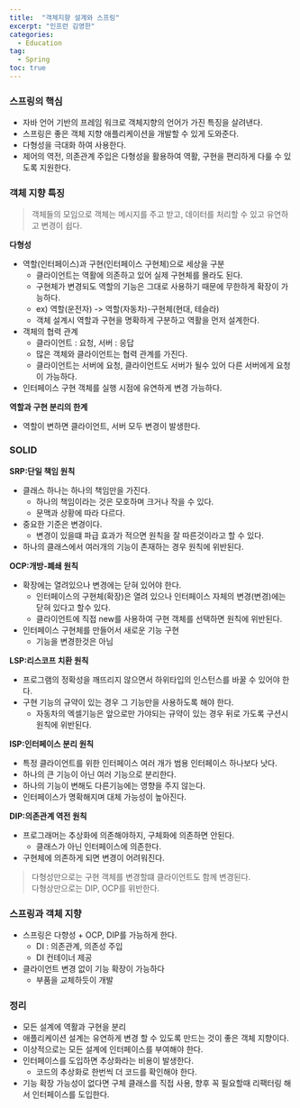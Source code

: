 ```yaml
---
title:  "객체지향 설계와 스프링"
excerpt: "인프런 김영한"
categories:
  - Education
tag:
  - Spring
toc: true
---
```


### 스프링의 핵심
- 자바 언어 기반의 프레임 워크로 객체지향의 언어가 가진 특징을 살려낸다.
- 스프링은 좋은 객체 지향 애플리케이션을 개발할 수 있게 도와준다.
- 다형성을 극대화 하여 사용한다.
- 제어의 역전, 의존관계 주입은 다형성을 활용하여 역활, 구현을 편리하게 다룰 수 있도록 지원한다.

### 객체 지향 특징
> 객체들의 모임으로 객체는 메시지를 주고 받고, 데이터를 처리할 수 있고 유연하고 변경이 쉽다.

**다형성**  
- 역할(인터페이스)과 구현(인터페이스 구현체)으로 세상을 구분
  * 클라이언트는 역활에 의존하고 있어 실제 구현체를 몰라도 된다.
  * 구현체가 변경되도 역할의 기능은 그대로 사용하기 때문에 무한하게 확장이 가능하다.
  * ex) 역할(운전자) -> 역할(자동차)-구현체(현대, 테슬라)
  * 객체 설계시 역할과 구현을 명확하게 구분하고 역활을 먼저 설계한다.
- 객체의 협력 관계 
  * 클라이언트 : 요청, 서버 : 응답
  * 많은 객체와 클라이언트는 협력 관계를 가진다.
  * 클라이언트는 서버에 요청, 클라이언트도 서버가 될수 있어 다른 서버에게 요청이 가능하다.
- 인터페이스 구현 객체를 실행 시점에 유연하게 변경 가능하다.

**역할과 구현 분리의 한계** 
- 역할이 변하면 클라이언트, 서버 모두 변경이 발생한다. 

### SOLID

**SRP:단일 책임 원칙**
- 클래스 하나는 하나의 책임만을 가진다.
  * 하나의 책임이라는 것은 모호하며 크거나 작을 수 있다.
  * 문맥과 상황에 따라 다르다.
- 중요한 기준은 변경이다.
  * 변경이 있을떄 파급 효과가 적으면 원칙을 잘 따른것이라고 할 수 있다.
- 하나의 클래스에서 여러개의 기능이 존재하는 경우 원칙에 위반된다.
  
**OCP:개방-폐쇄 원칙**
- 확장에는 열려있으나 변경에는 닫혀 있어야 한다.
  * 인터페이스의 구현체(확장)은 열려 있으나 인터페이스 자체의 변경(변경)에는 닫혀 있다고 할수 있다.
  * 클라이언트에 직접 new를 사용하여 구현 객체를 선택하면 원칙에 위반된다.
- 인터페이스 구현체를 만들어서 새로운 기능 구현
  * 기능을 변경한것은 아님
 
**LSP:리스코프 치환 원칙**
- 프로그램의 정확성을 깨뜨리지 않으면서 하위타입의 인스턴스를 바꿀 수 있어야 한다.
- 구현 기능의 규약이 있는 경우 그 기능만을 사용하도록 해야 한다.
  * 자동차의 엑셀기능은 앞으로만 가야되는 규약이 있는 경우 뒤로 가도록 구션시 원칙에 위반된다.
  
**ISP:인터페이스 분리 원칙**
- 특정 클라이언트를 위한 인터페이스 여러 개가 범용 인터페이스 하나보다 낫다.
- 하나의 큰 기능이 아닌 여러 기능으로 분리한다.
- 하나의 기능이 변해도 다른기능에는 영향을 주지 않는다.
- 인터페이스가 명확해지며 대체 가능성이 높아진다.

**DIP:의존관계 역전 원칙**
- 프로그래머는 추상화에 의존해야하지, 구체화에 의존하면 안된다.
  * 클래스가 아닌 인터페이스에 의존한다.
- 구현체에 의존하게 되면 변경이 어려워진다.

> 다형성만으로는 구현 객체를 변경할떄 클라이언트도 함께 변경된다.  
> 다형상만으로는 DIP, OCP를 위반한다.

### 스프링과 객체 지향
- 스프링은 다향성 + OCP, DIP를 가능하게 한다.
  * DI : 의존관계, 의존성 주입
  * DI 컨테이너 제공
- 클라이언트 변경 없이 기능 확장이 가능하다
  * 부품을 교체하듯이 개발
  
### 정리
- 모든 설계에 역활과 구현을 분리
- 애플리케이션 설계는 유연하게 변경 할 수 있도록 만드는 것이 좋은 객체 지향이다.
- 이상적으로는 모든 설계에 인터페이스를 부여해야 한다.
- 인터페이스를 도입하면 추상화라는 비용이 발생한다.
  * 코드의 추상화로 한번씩 더 코드를 확인해야 한다.
- 기능 확장 가능성이 없다면 구체 클래스를 직접 사용, 향후 꼭 필요할때 리팩터링 해서 인터페이스를 도입한다.
  